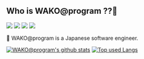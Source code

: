 ## Who is WAKO@program ??🤔
<!-- Shields area -->
<img src="https://img.shields.io/badge/-Ruby-CC342D.svg?logo=ruby&style=plastic">&nbsp;<img src="https://img.shields.io/badge/-Vue.js-4FC08D.svg?logo=vue.js&style=plastic">&nbsp;<img src="https://img.shields.io/badge/-Mysql-4479A1.svg?logo=mysql&style=plastic">&nbsp;<img src="https://img.shields.io/badge/-Visualstudiocode-007ACC.svg?logo=visualstudiocode&style=plastic">

<!-- introduction -->
:tokyo_tower: WAKO@program is a Japanese software engineer.

<!-- Github readme stats area -->
[![WAKO@program's github stats](https://github-readme-stats.vercel.app/api?username=k-kudo-hub&hide=contribs&count_private=true&show_icons=true&theme=vue)](https://github.com/k-kudo-hub/)
[![Top used Langs](https://github-readme-stats.vercel.app/api/top-langs/?username=k-kudo-hub&layout=compact&theme=vue)](https://github.com/k-kudo-hub/)

